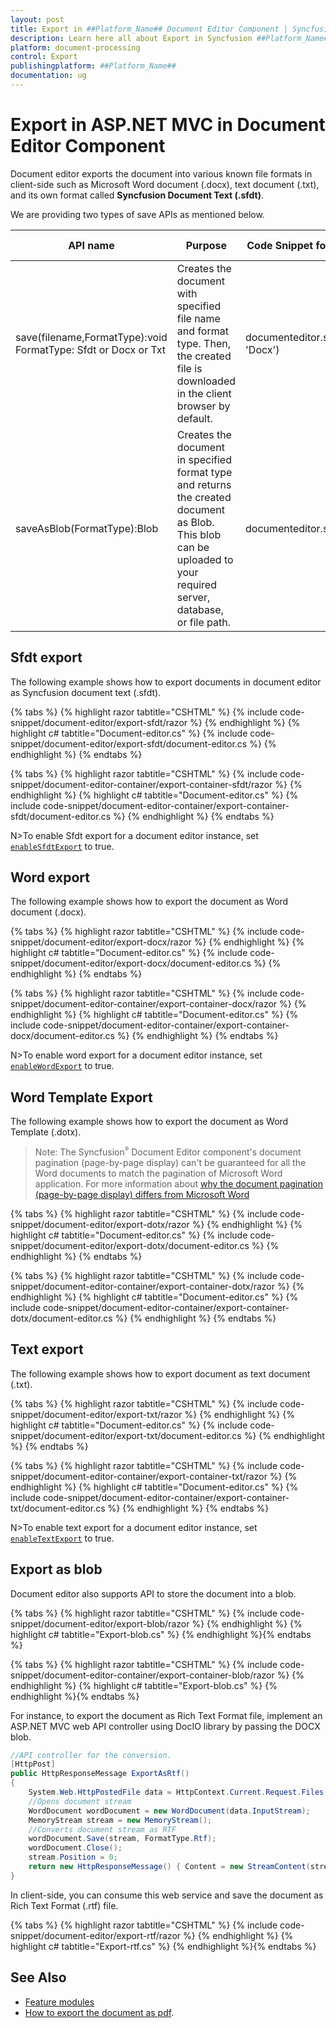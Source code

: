 ```yaml
---
layout: post
title: Export in ##Platform_Name## Document Editor Component | Syncfusion
description: Learn here all about Export in Syncfusion ##Platform_Name## Document Editor component of Syncfusion Essential JS 2 and more.
platform: document-processing
control: Export
publishingplatform: ##Platform_Name##
documentation: ug
---
```



# Export in ASP.NET MVC in Document Editor Component 

Document editor exports the document into various known file formats in client-side such as Microsoft Word document (.docx), text document (.txt), and its own format called **Syncfusion Document Text (.sfdt)**.

We are providing two types of save APIs  as mentioned below.

|API name|Purpose|Code Snippet for Document Editor|Code Snippet for Document Editor Container|
|--------|---------|----------|----------|
|save(filename,FormatType):void<br>FormatType: Sfdt or Docx or Txt|Creates the document with specified file name and format type. Then, the created file is downloaded in the client browser by default.|documenteditor.save('sample', 'Docx')|container.documentEditor.save('sample', 'Docx')|
|saveAsBlob(FormatType):Blob|Creates the document in specified format type and returns the created document as Blob.<br>This blob can be uploaded to your required server, database, or file path.|documenteditor.saveAsBlob('Docx')|container.documentEditor.saveAsBlob('Docx')|

## Sfdt export

The following example shows how to export documents in document editor as Syncfusion document text (.sfdt).



{% tabs %}
{% highlight razor tabtitle="CSHTML" %}
{% include code-snippet/document-editor/export-sfdt/razor %}
{% endhighlight %}
{% highlight c# tabtitle="Document-editor.cs" %}
{% include code-snippet/document-editor/export-sfdt/document-editor.cs %}
{% endhighlight %}
{% endtabs %}

{% tabs %}
{% highlight razor tabtitle="CSHTML" %}
{% include code-snippet/document-editor-container/export-container-sfdt/razor %}
{% endhighlight %}
{% highlight c# tabtitle="Document-editor.cs" %}
{% include code-snippet/document-editor-container/export-container-sfdt/document-editor.cs %}
{% endhighlight %}
{% endtabs %}



N>To enable Sfdt export for a document editor instance, set [`enableSfdtExport`](https://help.syncfusion.com/cr/aspnetcore-js2/Syncfusion.EJ2.DocumentEditor.DocumentEditor.html#Syncfusion_EJ2_DocumentEditor_DocumentEditor_EnableSfdtExport) to true.

## Word export

The following example shows how to export the document as Word document (.docx).



{% tabs %}
{% highlight razor tabtitle="CSHTML" %}
{% include code-snippet/document-editor/export-docx/razor %}
{% endhighlight %}
{% highlight c# tabtitle="Document-editor.cs" %}
{% include code-snippet/document-editor/export-docx/document-editor.cs %}
{% endhighlight %}
{% endtabs %}

{% tabs %}
{% highlight razor tabtitle="CSHTML" %}
{% include code-snippet/document-editor-container/export-container-docx/razor %}
{% endhighlight %}
{% highlight c# tabtitle="Document-editor.cs" %}
{% include code-snippet/document-editor-container/export-container-docx/document-editor.cs %}
{% endhighlight %}
{% endtabs %}



N>To enable word export for a document editor instance, set [`enableWordExport`](https://help.syncfusion.com/cr/aspnetcore-js2/Syncfusion.EJ2.DocumentEditor.DocumentEditor.html#Syncfusion_EJ2_DocumentEditor_DocumentEditor_EnableWordExport) to true.

## Word Template Export 

The following example shows how to export the document as Word Template (.dotx).

>Note: The Syncfusion<sup style="font-size:70%">&reg;</sup> Document Editor component's document pagination (page-by-page display) can't be guaranteed for all the Word documents to match the pagination of Microsoft Word application. For more information about [why the document pagination (page-by-page display) differs from Microsoft Word](./import#why-the-document-pagination-differs-from-microsoft-word)



{% tabs %}
{% highlight razor tabtitle="CSHTML" %}
{% include code-snippet/document-editor/export-dotx/razor %}
{% endhighlight %}
{% highlight c# tabtitle="Document-editor.cs" %}
{% include code-snippet/document-editor/export-dotx/document-editor.cs %}
{% endhighlight %}
{% endtabs %}

{% tabs %}
{% highlight razor tabtitle="CSHTML" %}
{% include code-snippet/document-editor-container/export-container-dotx/razor %}
{% endhighlight %}
{% highlight c# tabtitle="Document-editor.cs" %}
{% include code-snippet/document-editor-container/export-container-dotx/document-editor.cs %}
{% endhighlight %}
{% endtabs %}


## Text export

The following example shows how to export document as text document (.txt).



{% tabs %}
{% highlight razor tabtitle="CSHTML" %}
{% include code-snippet/document-editor/export-txt/razor %}
{% endhighlight %}
{% highlight c# tabtitle="Document-editor.cs" %}
{% include code-snippet/document-editor/export-txt/document-editor.cs %}
{% endhighlight %}
{% endtabs %}

{% tabs %}
{% highlight razor tabtitle="CSHTML" %}
{% include code-snippet/document-editor-container/export-container-txt/razor %}
{% endhighlight %}
{% highlight c# tabtitle="Document-editor.cs" %}
{% include code-snippet/document-editor-container/export-container-txt/document-editor.cs %}
{% endhighlight %}
{% endtabs %}




N>To enable text export for a document editor instance, set [`enableTextExport`](https://help.syncfusion.com/cr/aspnetcore-js2/Syncfusion.EJ2.DocumentEditor.DocumentEditor.html#Syncfusion_EJ2_DocumentEditor_DocumentEditor_EnableTextExport) to true.

## Export as blob

Document editor also supports API to store the document into a blob.



{% tabs %}
{% highlight razor tabtitle="CSHTML" %}
{% include code-snippet/document-editor/export-blob/razor %}
{% endhighlight %}
{% highlight c# tabtitle="Export-blob.cs" %}
{% endhighlight %}{% endtabs %}

{% tabs %}
{% highlight razor tabtitle="CSHTML" %}
{% include code-snippet/document-editor-container/export-container-blob/razor %}
{% endhighlight %}
{% highlight c# tabtitle="Export-blob.cs" %}
{% endhighlight %}{% endtabs %}



For instance, to export the document as Rich Text Format file, implement an ASP.NET MVC web API controller using DocIO library by passing the DOCX blob.

```csharp
//API controller for the conversion.
[HttpPost]
public HttpResponseMessage ExportAsRtf()
{
    System.Web.HttpPostedFile data = HttpContext.Current.Request.Files[0];
    //Opens document stream
    WordDocument wordDocument = new WordDocument(data.InputStream);
    MemoryStream stream = new MemoryStream();
    //Converts document stream as RTF
    wordDocument.Save(stream, FormatType.Rtf);
    wordDocument.Close();
    stream.Position = 0;
    return new HttpResponseMessage() { Content = new StreamContent(stream) };
}
```

In client-side, you can consume this web service and save the document as Rich Text Format (.rtf) file.



{% tabs %}
{% highlight razor tabtitle="CSHTML" %}
{% include code-snippet/document-editor/export-rtf/razor %}
{% endhighlight %}
{% highlight c# tabtitle="Export-rtf.cs" %}
{% endhighlight %}{% endtabs %}




## See Also

* [Feature modules](./feature-module)
* [How to export the document as pdf](./how-to/export-document-as-pdf).

